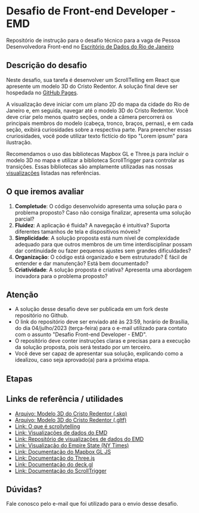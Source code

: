 # Desafio de Front-end Developer - EMD

Repositório de instrução para o desafio técnico para a vaga de Pessoa Desenvolvedora Front-end no [Escritório de Dados do Rio de Janeiro](https://dados.rio)

## Descrição do desafio

Neste desafio, sua tarefa é desenvolver um ScrollTelling em React que apresente um modelo 3D do Cristo Redentor. A solução final deve ser hospedada no [GitHub Pages](https://pages.github.com/).

A visualização deve iniciar com um plano 2D do mapa da cidade do Rio de Janeiro e, em seguida, navegar até o modelo 3D do Cristo Redentor. Você deve criar pelo menos quatro seções, onde a câmera percorrerá os principais membros do modelo (cabeça, tronco, braços, pernas), e em cada seção, exibirá curiosidades sobre a respectiva parte. Para preencher essas cruriosidades, você pode utilizar texto fictício do tipo "Lorem ipsum" para ilustração.

Recomendamos o uso das bibliotecas Mapbox GL e Three.js para incluir o modelo 3D no mapa e utilizar a biblioteca ScrollTrigger para controlar as transições. Essas bibliotecas são amplamente utilizadas nas nossas [visualizações](https://www.dados.rio/especiais) listadas nas referências.

## O que iremos avaliar

1. **Completude**: O código desenvolvido apresenta uma solução para o problema proposto? Caso não consiga finalizar, apresenta uma solução parcial?
2. **Fluidez**: A aplicação é fluida? A navegação é intuitiva? Suporta diferentes tamanhos de tela e dispositivos móveis?
3. **Simplicidade**: A solução proposta está num nível de complexidade adequado para que outros membros de um time interdisciplinar possam dar continuidade ou fazer pequenos ajustes sem grandes dificuldades?
4. **Organização**: O código está organizado e bem estruturado? É fácil de entender e dar manutenção? Está bem documentado?
5. **Criatividade**: A solução proposta é criativa? Apresenta uma abordagem inovadora para o problema proposto?

## Atenção

- A solução desse desafio deve ser publicada em um fork deste repositório no Github.
- O link do repositório deve ser enviado até às 23:59, horário de Brasília, do dia 04/julho/2023 (terça-feira) para o e-mail utilizado para contato com o assunto "Desafio Front-end Developer - EMD".
- O repositório deve conter instruções claras e precisas para a execução da solução proposta, pois será testado por um terceiro.
- Você deve ser capaz de apresentar sua solução, explicando como a idealizou, caso seja aprovado(a) para a próxima etapa.

## Etapas

## Links de referência / utilidades

- [Arquivo: Modelo 3D do Cristo Redentor (.skp)](https://cdn.discordapp.com/attachments/894363843399127061/1122941155722661938/cristo.skp)
- [Arquivo: Modelo 3D do Cristo Redentor (.gltf)](https://cdn.discordapp.com/attachments/894363843399127061/1122944160446545950/cristo.gltf)
- [Link: O que é scrollytelling](https://racecomunicacao.com.br/scrollytelling/)
- [Link: Visualizações de dados do EMD](https://www.dados.rio/especiais)
- [Link: Repositório de visualizações de dados do EMD](https://github.com/prefeitura-rio/viz)
- [Link: Visualização do Empire State (NY Times)](https://www.nytimes.com/interactive/2021/09/15/nyregion/empire-state-building-reopening-new-york.html)
- [Link: Documentação do Mapbox GL JS](https://docs.mapbox.com/mapbox-gl-js/guides/)
- [Link: Documentação do Three.js](https://threejs.org/examples/)
- [Link: Documentação do deck.gl](https://deck.gl/docs)
- [Link: Documentação do ScrollTrigger](https://greensock.com/docs/v3/Plugins/ScrollTrigger)

## Dúvidas?

Fale conosco pelo e-mail que foi utilizado para o envio desse desafio.
